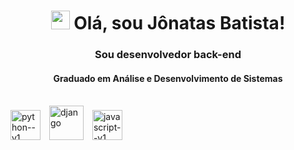 <h1 align="center"><img src="https://raw.githubusercontent.com/kaueMarques/kaueMarques/master/hi.gif" width="30px"> Olá, sou Jônatas Batista!</h1>

<h3 align="center">Sou desenvolvedor back-end</h3>
<h4 align="center">Graduado em Análise e Desenvolvimento de Sistemas</h4>

<br/>


<div style="align="center">
  <img width="48" height="48" src="https://img.icons8.com/color/48/python--v1.png" alt="python--v1" style="margin-right: 10px;"/>
  <img width="55" height="55" src="https://img.icons8.com/color/48/django.png" alt="django" style="margin-right: 10px;"/>
  <img width="48" height="48" src="https://img.icons8.com/color/48/javascript--v1.png" alt="javascript--v1" style="margin-right: 10px;"/>
</div>

<!--
<img src="https://cdn.jsdelivr.net/gh/devicons/devicon/icons/django/django-plain.svg" height="75" /> -->
          
          

<!--
![Anurag's GitHub stats](https://github-readme-stats.vercel.app/api?username=jonatasbss&show_icons=true&theme=radical) -->

<!--
**jonatasbss/jonatasbss** is a ✨ _special_ ✨ repository because its `README.md` (this file) appears on your GitHub profile.

Here are some ideas to get you started:

- 🔭 I’m currently working on ...
- 🌱 I’m currently learning ...
- 👯 I’m looking to collaborate on ...
- 🤔 I’m looking for help with ...
- 💬 Ask me about ...
- 📫 How to reach me: ...
- 😄 Pronouns: ...
- ⚡ Fun fact: ...
-->
